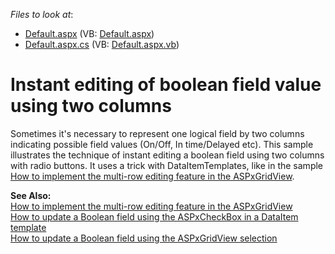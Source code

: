 <!-- default file list -->
*Files to look at*:

* [Default.aspx](./CS/BooleanRepresentation/Default.aspx) (VB: [Default.aspx](./VB/BooleanRepresentation/Default.aspx))
* [Default.aspx.cs](./CS/BooleanRepresentation/Default.aspx.cs) (VB: [Default.aspx.vb](./VB/BooleanRepresentation/Default.aspx.vb))
<!-- default file list end -->
# Instant editing of boolean field value using two columns


<p>Sometimes it's necessary to represent one logical field by two columns indicating possible field values (On/Off, In time/Delayed etc). This sample illustrates the technique of instant editing a boolean field using two columns with radio buttons.  It uses a trick with DataItemTemplates, like in the sample <a href="https://www.devexpress.com/Support/Center/p/E324">How to implement the multi-row editing feature in the ASPxGridView</a>.</p><p><strong>See Also:</strong><br />
<a href="https://www.devexpress.com/Support/Center/p/E324">How to implement the multi-row editing feature in the ASPxGridView</a><br />
<a href="https://www.devexpress.com/Support/Center/p/E2313">How to update a Boolean field using the ASPxCheckBox in a DataItem template</a><br />
<a href="https://www.devexpress.com/Support/Center/p/E2314">How to update a Boolean field using the ASPxGridView selection</a></p>

<br/>


